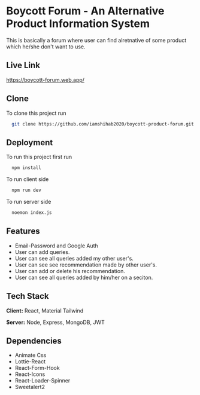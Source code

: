 
# Boycott Forum - An Alternative Product Information System

This is basically a forum where user can find alretnative of some product which he/she don't want to use. 


## Live Link
https://boycott-forum.web.app/



## Clone

To clone this project run

```bash
  git clone https://github.com/iamshihab2020/boycott-product-forum.git
```



## Deployment

To run this project first run

```bash
  npm install
```


To run client side

```bash
  npm run dev
```


To run server side

```bash
  noemon index.js
```



## Features

- Email-Password and Google Auth
- User can add queries. 
- User can see all queries added my other user's.
- User can see see recommendation made by other user's.
- User can add or delete his recommendation.
- User can see all queries added by him/her on a seciton.



## Tech Stack

**Client:** React, Material Tailwind

**Server:** Node, Express, MongoDB, JWT


## Dependencies

- Animate Css
- Lottie-React
- React-Form-Hook
- React-Icons
- React-Loader-Spinner
- Sweetalert2


